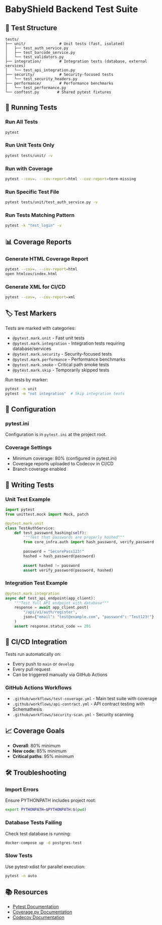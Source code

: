 # BabyShield Backend Test Suite

## 📁 Test Structure

```
tests/
├── unit/               # Unit tests (fast, isolated)
│   ├── test_auth_service.py
│   ├── test_barcode_service.py
│   └── test_validators.py
├── integration/        # Integration tests (database, external services)
│   └── test_api_integration.py
├── security/           # Security-focused tests
│   └── test_security_headers.py
├── performance/        # Performance benchmarks
│   └── test_performance.py
└── conftest.py        # Shared pytest fixtures
```

## 🧪 Running Tests

### Run All Tests
```bash
pytest
```

### Run Unit Tests Only
```bash
pytest tests/unit/ -v
```

### Run with Coverage
```bash
pytest --cov=. --cov-report=html --cov-report=term-missing
```

### Run Specific Test File
```bash
pytest tests/unit/test_auth_service.py -v
```

### Run Tests Matching Pattern
```bash
pytest -k "test_login" -v
```

## 📊 Coverage Reports

### Generate HTML Coverage Report
```bash
pytest --cov=. --cov-report=html
open htmlcov/index.html
```

### Generate XML for CI/CD
```bash
pytest --cov=. --cov-report=xml
```

## 🏷️ Test Markers

Tests are marked with categories:

- `@pytest.mark.unit` - Fast unit tests
- `@pytest.mark.integration` - Integration tests requiring database/services
- `@pytest.mark.security` - Security-focused tests
- `@pytest.mark.performance` - Performance benchmarks
- `@pytest.mark.smoke` - Critical path smoke tests
- `@pytest.mark.skip` - Temporarily skipped tests

Run tests by marker:
```bash
pytest -m unit
pytest -m "not integration"  # Skip integration tests
```

## 🔧 Configuration

### pytest.ini
Configuration is in `pytest.ini` at the project root.

### Coverage Settings
- Minimum coverage: 80% (configured in pytest.ini)
- Coverage reports uploaded to Codecov in CI/CD
- Branch coverage enabled

## 📝 Writing Tests

### Unit Test Example
```python
import pytest
from unittest.mock import Mock, patch

@pytest.mark.unit
class TestAuthService:
    def test_password_hashing(self):
        """Test that passwords are properly hashed"""
        from core_infra.auth import hash_password, verify_password
        
        password = "SecurePass123!"
        hashed = hash_password(password)
        
        assert hashed != password
        assert verify_password(password, hashed)
```

### Integration Test Example
```python
@pytest.mark.integration
async def test_api_endpoint(app_client):
    """Test full API endpoint with database"""
    response = await app_client.post(
        "/api/v1/auth/register",
        json={"email": "test@example.com", "password": "Test123!"}
    )
    assert response.status_code == 201
```

## 🚀 CI/CD Integration

Tests run automatically on:
- Every push to `main` or `develop`
- Every pull request
- Can be triggered manually via GitHub Actions

### GitHub Actions Workflows
- `.github/workflows/test-coverage.yml` - Main test suite with coverage
- `.github/workflows/api-contract.yml` - API contract testing with Schemathesis
- `.github/workflows/security-scan.yml` - Security scanning

## 📈 Coverage Goals

- **Overall**: 80% minimum
- **New code**: 85% minimum
- **Critical paths**: 95% minimum

## 🛠️ Troubleshooting

### Import Errors
Ensure PYTHONPATH includes project root:
```bash
export PYTHONPATH=$PYTHONPATH:$(pwd)
```

### Database Tests Failing
Check test database is running:
```bash
docker-compose up -d postgres-test
```

### Slow Tests
Use pytest-xdist for parallel execution:
```bash
pytest -n auto
```

## 📚 Resources

- [Pytest Documentation](https://docs.pytest.org/)
- [Coverage.py Documentation](https://coverage.readthedocs.io/)
- [Codecov Documentation](https://docs.codecov.io/)
